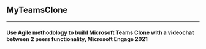 MyTeamsClone
-------------------
-------------------
#### Use Agile methodology to build Microsoft Teams Clone with a videochat between 2 peers functionality, Microsoft Engage 2021 ####
